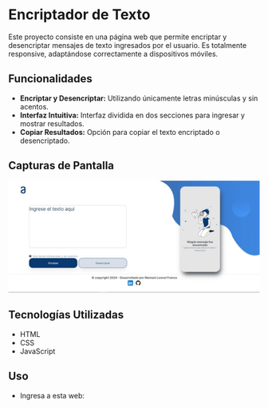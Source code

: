 # Encriptador de Texto

Este proyecto consiste en una página web que permite encriptar y desencriptar mensajes de texto ingresados por el usuario. Es totalmente responsive, adaptándose correctamente a dispositivos móviles.

## Funcionalidades

- **Encriptar y Desencriptar:** Utilizando únicamente letras minúsculas y sin acentos.
- **Interfaz Intuitiva:** Interfaz dividida en dos secciones para ingresar y mostrar resultados.
- **Copiar Resultados:** Opción para copiar el texto encriptado o desencriptado.

## Capturas de Pantalla

![Captura de pantalla](assets/images/encriptador-alura.jpg)

## Tecnologías Utilizadas

- HTML
- CSS
- JavaScript

## Uso

- Ingresa a esta web: 
